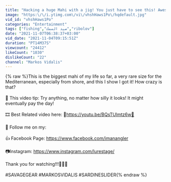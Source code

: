 ```yaml
---
title: "Hacking a huge Mahi with a jig! You just have to see this! Awesome fight!"
image: "https:\/\/i.ytimg.com\/vi\/vhshHaws1Po\/hqdefault.jpg"
vid_id: "vhshHaws1Po"
categories: "Entertainment"
tags: ["fishing","صيد السمك","ribolov"]
date: "2021-11-07T06:38:37+03:00"
vid_date: "2021-11-04T09:15:51Z"
duration: "PT14M37S"
viewcount: "24412"
likeCount: "1030"
dislikeCount: "22"
channel: "Markos Vidalis"
---
```

{% raw %}This is the biggest mahi of my life so far, a very rare size for the Mediterranean, especially from shore, and this I show I got it! How crazy is that?<br /><br />📝 This video tip: Try anything, no matter how silly it looks! It might eventually pay the day! <br /><br /> 🎞️ Best Related video here: 🍿<a rel="nofollow" target="blank" href="https://youtu.be/BQsTUlmtz6w🍿">https://youtu.be/BQsTUlmtz6w🍿</a><br /><br />🙏 Follow me on my: <br /><br />👍 Facebook Page: <a rel="nofollow" target="blank" href="https://www.facebook.com/imanangler">https://www.facebook.com/imanangler</a><br /><br /> 📷Instagram: <a rel="nofollow" target="blank" href="https://www.instagram.com/lurestage/">https://www.instagram.com/lurestage/</a> <br /><br />Thank you for watching!!!🤗🤗🤗<br /><br /> #SAVAGEGEAR #MARKOSVIDALIS #SARDINESLIDER{% endraw %}
